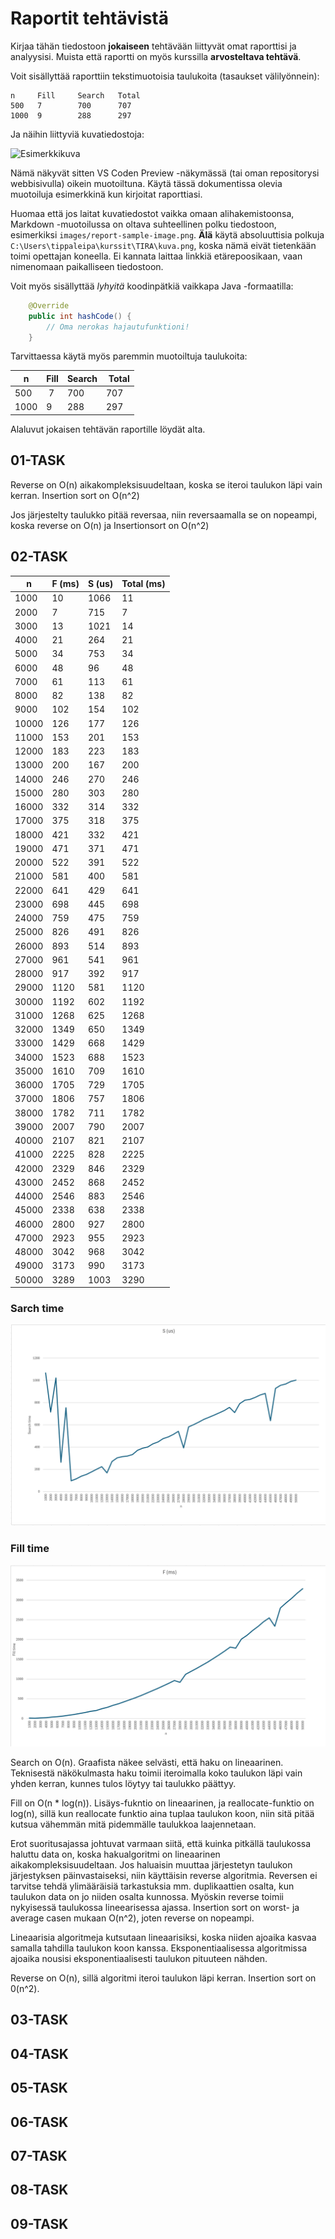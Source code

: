 # Raportit tehtävistä

Kirjaa tähän tiedostoon **jokaiseen** tehtävään liittyvät omat raporttisi ja analyysisi. Muista että raportti on myös kurssilla **arvosteltava tehtävä**.

Voit sisällyttää raporttiin tekstimuotoisia taulukoita (tasaukset välilyönnein):

```
n     Fill     Search   Total
500   7        700      707
1000  9        288      297
```

Ja näihin liittyviä kuvatiedostoja:

![Esimerkkikuva](report-sample-image.png)

Nämä näkyvät sitten VS Coden Preview -näkymässä (tai oman repositorysi webbisivulla) oikein muotoiltuna. Käytä tässä dokumentissa olevia muotoiluja esimerkkinä kun kirjoitat raporttiasi. 

Huomaa että jos laitat kuvatiedostot vaikka omaan alihakemistoonsa, Markdown -muotoilussa on oltava suhteellinen polku tiedostoon, esimerkiksi `images/report-sample-image.png`. **Älä** käytä absoluuttisia polkuja `C:\Users\tippaleipa\kurssit\TIRA\kuva.png`, koska nämä eivät tietenkään toimi opettajan koneella. Ei kannata laittaa linkkiä etärepoosikaan, vaan nimenomaan paikalliseen tiedostoon.

Voit myös sisällyttää *lyhyitä* koodinpätkiä vaikkapa Java -formaatilla:

```Java
	@Override
	public int hashCode() {
		// Oma nerokas hajautufunktioni!
	}
```
Tarvittaessa käytä myös paremmin muotoiltuja taulukoita:

| n	| Fill	| Search	| Total |
|-----|--------|--------|-------|
| 500	 | 7	| 700	| 707 |
| 1000 |	9	| 288	| 297 | 

Alaluvut jokaisen tehtävän raportille löydät alta.


## 01-TASK

Reverse on O(n) aikakompleksisuudeltaan, koska se iteroi taulukon läpi vain kerran.
Insertion sort on O(n^2)

Jos järjestelty taulukko pitää reversaa, niin reversaamalla se on nopeampi, koska reverse on O(n) ja Insertionsort on O(n^2)

## 02-TASK

| n     | F (ms) | S (us) | Total (ms) |
|-------|--------|--------|------------|
| 1000  | 10     | 1066   | 11         |
| 2000  | 7      | 715    | 7          |
| 3000  | 13     | 1021   | 14         |
| 4000  | 21     | 264    | 21         |
| 5000  | 34     | 753    | 34         |
| 6000  | 48     | 96     | 48         |
| 7000  | 61     | 113    | 61         |
| 8000  | 82     | 138    | 82         |
| 9000  | 102    | 154    | 102        |
| 10000 | 126    | 177    | 126        |
| 11000 | 153    | 201    | 153        |
| 12000 | 183    | 223    | 183        |
| 13000 | 200    | 167    | 200        |
| 14000 | 246    | 270    | 246        |
| 15000 | 280    | 303    | 280        |
| 16000 | 332    | 314    | 332        |
| 17000 | 375    | 318    | 375        |
| 18000 | 421    | 332    | 421        |
| 19000 | 471    | 371    | 471        |
| 20000 | 522    | 391    | 522        |
| 21000 | 581    | 400    | 581        |
| 22000 | 641    | 429    | 641        |
| 23000 | 698    | 445    | 698        |
| 24000 | 759    | 475    | 759        |
| 25000 | 826    | 491    | 826        |
| 26000 | 893    | 514    | 893        |
| 27000 | 961    | 541    | 961        |
| 28000 | 917    | 392    | 917        |
| 29000 | 1120   | 581    | 1120       |
| 30000 | 1192   | 602    | 1192       |
| 31000 | 1268   | 625    | 1268       |
| 32000 | 1349   | 650    | 1349       |
| 33000 | 1429   | 668    | 1429       |
| 34000 | 1523   | 688    | 1523       |
| 35000 | 1610   | 709    | 1610       |
| 36000 | 1705   | 729    | 1705       |
| 37000 | 1806   | 757    | 1806       |
| 38000 | 1782   | 711    | 1782       |
| 39000 | 2007   | 790    | 2007       |
| 40000 | 2107   | 821    | 2107       |
| 41000 | 2225   | 828    | 2225       |
| 42000 | 2329   | 846    | 2329       |
| 43000 | 2452   | 868    | 2452       |
| 44000 | 2546   | 883    | 2546       |
| 45000 | 2338   | 638    | 2338       |
| 46000 | 2800   | 927    | 2800       |
| 47000 | 2923   | 955    | 2923       |
| 48000 | 3042   | 968    | 3042       |
| 49000 | 3173   | 990    | 3173       |
| 50000 | 3289   | 1003   | 3290       |

### Sarch time
![Raportti-resources/searchtime.PNG](Raportti-resources/searchtime.PNG)
### Fill time
![Raportti-resources/filltime.PNG](Raportti-resources/filltime.PNG)

Search on O(n). Graafista näkee selvästi, että haku on lineaarinen. Teknisestä näkökulmasta haku toimii iteroimalla koko taulukon läpi vain yhden kerran, kunnes tulos löytyy tai taulukko päättyy.

Fill on O(n * log(n)). Lisäys-fukntio on lineaarinen, ja reallocate-funktio on log(n), sillä kun reallocate funktio aina tuplaa taulukon koon, niin sitä pitää kutsua vähemmän mitä pidemmälle taulukkoa laajennetaan.

Erot suoritusajassa johtuvat varmaan siitä, että kuinka pitkällä taulukossa haluttu data on, koska hakualgoritmi on lineaarinen aikakompleksisuudeltaan.
Jos haluaisin muuttaa järjestetyn taulukon järjestyksen päinvastaiseksi, niin käyttäisin reverse algoritmia. Reversen ei tarvitse tehdä ylimääräisiä tarkastuksia mm. duplikaattien osalta, kun taulukon data on jo niiden osalta kunnossa. Myöskin reverse toimii nykyisessä taulukossa lineearisessa ajassa. Insertion sort on worst- ja average casen mukaan O(n^2), joten reverse on nopeampi.

Lineaarisia algoritmeja kutsutaan lineaarisiksi, koska niiden ajoaika kasvaa samalla tahdilla taulukon koon kanssa. Eksponentiaalisessa algoritmissa ajoaika nousisi eksponentiaalisesti taulukon pituuteen nähden.

Reverse on O(n), sillä algoritmi iteroi taulukon läpi kerran.
Insertion sort on 0(n^2).

## 03-TASK

## 04-TASK

## 05-TASK

## 06-TASK

## 07-TASK

## 08-TASK

## 09-TASK